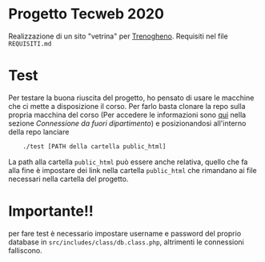 # Progetto Tecweb 2020
Realizzazione di un sito "vetrina" per
[Trenogheno](http://www.trenogheno.it). Requisiti nel file
`REQUISITI.md`
# Test
Per testare la buona riuscita del progetto, ho pensato di usare le
macchine che ci mette a disposizione il corso. Per farlo basta clonare
la repo sulla propria macchina del corso (Per accedere le informazioni
sono [qui](http://www.studenti.math.unipd.it/tecweb/) nella sezione
*Connessione da fuori dipartimento*) e posizionandosi all'interno
della repo lanciare 
```sh 
	./test [PATH della cartella public_html]
```
La path alla cartella `public_html` può essere anche relativa, quello
che fa alla fine è impostare dei link nella cartella `public_html` che 
rimandano ai file necessari nella cartella del progetto.
# Importante!!
per fare test è necessario impostare username e password del proprio
database in `src/includes/class/db.class.php`, altrimenti le
connessioni falliscono.
